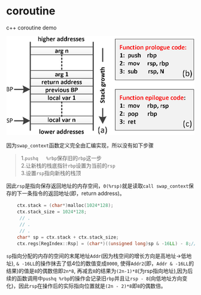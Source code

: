 # coroutine
c++ coroutine demo

![](https://raw.githubusercontent.com/xmh0511/coroutine/master/Stack-frame-and-related-operations.jpg)

因为`swap_context`函数定义完全由汇编实现，所以没有如下步骤
> 1.`pushq   %rbp`保存旧的`rbp`这一步   
> 2.让新栈的栈底指针`rbp`设置为当前的`rsp`   
> 3.设置`rsp`指向新栈的栈顶   
>
因此`rsp`是指向保存返回地址的内存空间，`0(%rsp)`就是读取`call swap_context`保存的下一条指令的返回地址(即，return address)。

````cpp
	ctx.stack = (char*)malloc(1024*128);
	ctx.stack_size = 1024*128;
	 // .
	 // .
	 // .
	char* sp = ctx.stack + ctx.stack_size;
	ctx.regs[RegIndex::Rsp] = (char*)((unsigned long)sp & -16LL) - 8;//保奇偶性  pushq  ebp  地址为平台寄存器位数的偶数倍
````
`sp`指向分配的内存的空间的末尾地址`Addr`(因为栈空间的增长方向是高地址->低地址), `& -16LL`的操作抹去了低4位的数值变成`0000`, 使得`Addr2`(即，`Addr & -16LL`的结果)的值是`8`的偶数倍即`2n*8`, 再减去`8`的结果为`(2n-1)*8`(为rsp指向地址),因为后续的函数调用中`pushq %rbp`的操作会记录旧`rbp`并且让`rsp - 8`(向低地址方向变化)，因此`rsp`在操作后的实际指向位置就是`(2n - 2)*8`即`8`的偶数倍。
